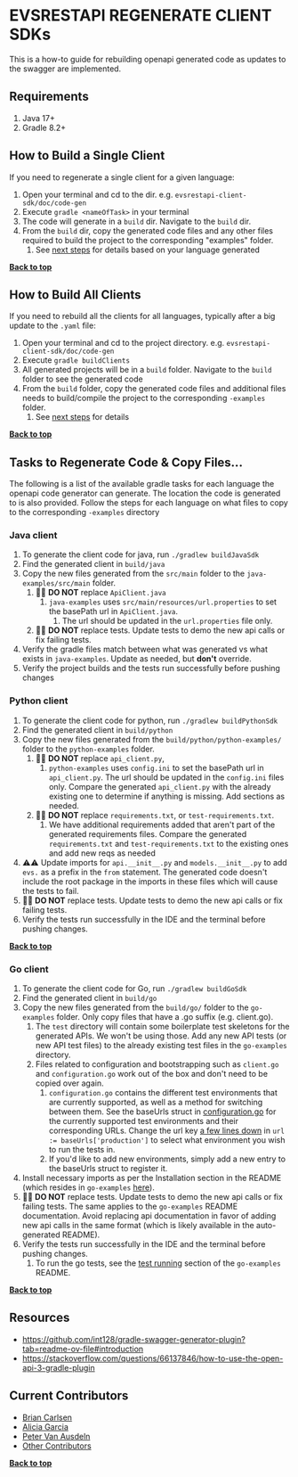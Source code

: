 <a name="top" />

# EVSRESTAPI REGENERATE CLIENT SDKs

This is a how-to guide for rebuilding openapi generated code as updates to the swagger are implemented.

## Requirements

1. Java 17+
2. Gradle 8.2+

## How to Build a Single Client

If you need to regenerate a single client for a given language:

1. Open your terminal and cd to the dir. e.g. `evsrestapi-client-sdk/doc/code-gen`
2. Execute `gradle <nameOfTask>` in your terminal
3. The code will generate in a `build` dir. Navigate to the `build` dir.
4. From the `build` dir, copy the generated code files and any other files required to build the project to the
   corresponding "examples" folder.
   1. See [next steps](#tasks-to-regenerate-code--copy-files) for details based on your language generated

**[Back to top](#evsrestapi-regenerate-client-sdks)**

## How to Build All Clients

If you need to rebuild all the clients for all languages, typically after a big update to the `.yaml` file:

1. Open your terminal and cd to the project directory. e.g. `evsrestapi-client-sdk/doc/code-gen`
2. Execute `gradle buildClients`
3. All generated projects will be in a `build` folder. Navigate to the `build` folder to see the generated code
4. From the `build` folder, copy the generated code files and additional files needs to build/compile the project to the
   corresponding `-examples` folder.
   1. See [next steps](#tasks-to-regenerate-code--copy-files) for details

**[Back to top](#evsrestapi-regenerate-client-sdks)**

## Tasks to Regenerate Code & Copy Files...

The following is a list of the available gradle tasks for each language the openapi code generator can generate. The
location the code is generated to is also provided. Follow the steps for each language on what files to copy to the
corresponding `-examples` directory

### Java client

1. To generate the client code for java, run `./gradlew buildJavaSdk`
2. Find the generated client in `build/java`
3. Copy the new files generated from the `src/main` folder to the `java-examples/src/main` folder.
   1. 🚫🚫 **DO NOT** replace `ApiClient.java`
      1. `java-examples` uses `src/main/resources/url.properties` to set the basePath url in `ApiClient.java`.
         1. The url should be updated in the `url.properties` file only.
   2. 🚫🚫 **DO NOT** replace tests. Update tests to demo the new api calls or fix failing tests.
4. Verify the gradle files match between what was generated vs what exists in `java-examples`. Update as needed, but
   **don't** override.
5. Verify the project builds and the tests run successfully before pushing changes

### Python client

1. To generate the client code for python, run `./gradlew buildPythonSdk`
2. Find the generated client in `build/python`
3. Copy the new files generated from the `build/python/python-examples/` folder to the `python-examples` folder.
   1. 🚫🚫 **DO NOT** replace `api_client.py`,
      1. `python-examples` uses `config.ini` to set the basePath url in `api_client.py`. The url should be updated in
         the `config.ini` files only. Compare the generated `api_client.py` with the already existing one to determine
         if anything is missing. Add sections as needed.
   2. 🚫🚫 **DO NOT** replace `requirements.txt`, or `test-requirements.txt`.
      1. We have additional requirements added that aren't part of the generated requirements files. Compare the
         generated `requirements.txt` and `test-requirements.txt` to the existing ones and add new reqs as needed
4. ⚠️⚠️ Update imports for `api.__init__.py` and `models.__init__.py` to add `evs.` as a prefix in the `from` statement. The generated
   code doesn't include the root package in the imports in these files which will cause the tests to fail.
5. 🚫🚫 **DO NOT** replace tests. Update tests to demo the new api calls or fix failing tests.
6. Verify the tests run successfully in the IDE and the terminal before pushing changes.

**[Back to top](#evsrestapi-regenerate-client-sdks)**

### Go client

1. To generate the client code for Go, run `./gradlew buildGoSdk`
2. Find the generated client in `build/go`
3. Copy the new files generated from the `build/go/` folder to the `go-examples` folder. Only copy files that have a .go suffix (e.g. client.go).
   1. The `test` directory will contain some boilerplate test skeletons for the generated APIs. We won't be using those. Add any new API tests (or new API test files) to the already existing test files in the `go-examples` directory.
   2. Files related to configuration and bootstrapping such as `client.go` and `configuration.go` work out of the box and don't need to be copied over again.
      1. `configuration.go` contains the different test environments that are currently supported, as well as a method for switching between them. See the baseUrls struct in [configuration.go](../../go-examples/configuration.go#L90) for the currently supported test environments and their corresponding URLs. Change the url key [a few lines down](../../go-examples/configuration.go#L99) in `url := baseUrls['production']` to select what environment you wish to run the tests in.
      2. If you'd like to add new environments, simply add a new entry to the baseUrls struct to register it.
4. Install necessary imports as per the Installation section in the README (which resides in `go-examples` [here](../../go-examples/README.md#installation)).
5. 🚫🚫 **DO NOT** replace tests. Update tests to demo the new api calls or fix failing tests. The same applies to the `go-examples` README documentation. Avoid replacing api documentation in favor of adding new api calls in the same format (which is likely available in the auto-generated README).
6. Verify the tests run successfully in the IDE and the terminal before pushing changes.
   1. To run the go tests, see the [test running](../../go-examples/README.md#test-running) section of the `go-examples` README.

**[Back to top](#evsrestapi-regenerate-client-sdks)**

## Resources

- <https://github.com/int128/gradle-swagger-generator-plugin?tab=readme-ov-file#introduction>
- <https://stackoverflow.com/questions/66137846/how-to-use-the-open-api-3-gradle-plugin>

## Current Contributors

- [Brian Carlsen](https://github.com/bcarlsenca)
- [Alicia Garcia](https://github.com/gaaliciA1990)
- [Peter Van Ausdeln](https://github.com/peter-va)
- [Other Contributors](https://github.com/NCIEVS/evsrestapi-client-SDK/graphs/contributors)

**[Back to top](#evsrestapi-regenerate-client-sdks)**
